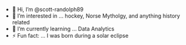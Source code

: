 - 👋 Hi, I’m @scott-randolph89
- 👀 I’m interested in ... hockey, Norse Mytholgy, and anything history related
- 🌱 I’m currently learning ... Data Analytics
- ⚡ Fun fact: ... I was born during a solar eclipse

<!---
scott-randolph89/scott-randolph89 is a ✨ special ✨ repository because its `README.md` (this file) appears on your GitHub profile.
You can click the Preview link to take a look at your changes.
--->
